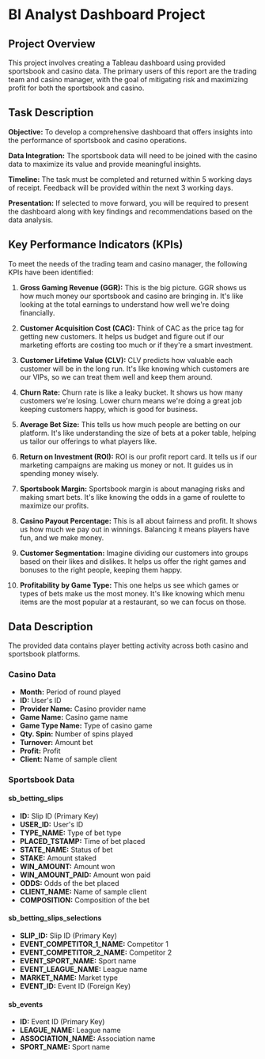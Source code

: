 # BI Analyst Dashboard Project

## Project Overview
This project involves creating a Tableau dashboard using provided sportsbook and casino data. The primary users of this report are the trading team and casino manager, with the goal of mitigating risk and maximizing profit for both the sportsbook and casino.

## Task Description
**Objective:** To develop a comprehensive dashboard that offers insights into the performance of sportsbook and casino operations.

**Data Integration:** The sportsbook data will need to be joined with the casino data to maximize its value and provide meaningful insights.

**Timeline:** The task must be completed and returned within 5 working days of receipt. Feedback will be provided within the next 3 working days.

**Presentation:** If selected to move forward, you will be required to present the dashboard along with key findings and recommendations based on the data analysis.

## Key Performance Indicators (KPIs)
To meet the needs of the trading team and casino manager, the following KPIs have been identified:

1. **Gross Gaming Revenue (GGR):** This is the big picture. GGR shows us how much money our sportsbook and casino are bringing in. It's like looking at the total earnings to understand how well we're doing financially.

2. **Customer Acquisition Cost (CAC):** Think of CAC as the price tag for getting new customers. It helps us budget and figure out if our marketing efforts are costing too much or if they're a smart investment.

3. **Customer Lifetime Value (CLV):** CLV predicts how valuable each customer will be in the long run. It's like knowing which customers are our VIPs, so we can treat them well and keep them around.

4. **Churn Rate:** Churn rate is like a leaky bucket. It shows us how many customers we're losing. Lower churn means we're doing a great job keeping customers happy, which is good for business.

5. **Average Bet Size:** This tells us how much people are betting on our platform. It's like understanding the size of bets at a poker table, helping us tailor our offerings to what players like.

6. **Return on Investment (ROI):** ROI is our profit report card. It tells us if our marketing campaigns are making us money or not. It guides us in spending money wisely.

7. **Sportsbook Margin:** Sportsbook margin is about managing risks and making smart bets. It's like knowing the odds in a game of roulette to maximize our profits.

8. **Casino Payout Percentage:** This is all about fairness and profit. It shows us how much we pay out in winnings. Balancing it means players have fun, and we make money.

9. **Customer Segmentation:** Imagine dividing our customers into groups based on their likes and dislikes. It helps us offer the right games and bonuses to the right people, keeping them happy.

10. **Profitability by Game Type:** This one helps us see which games or types of bets make us the most money. It's like knowing which menu items are the most popular at a restaurant, so we can focus on those.

## Data Description
The provided data contains player betting activity across both casino and sportsbook platforms.

### Casino Data
- **Month:** Period of round played
- **ID:** User's ID
- **Provider Name:** Casino provider name
- **Game Name:** Casino game name
- **Game Type Name:** Type of casino game
- **Qty. Spin:** Number of spins played
- **Turnover:** Amount bet
- **Profit:** Profit
- **Client:** Name of sample client

### Sportsbook Data
#### sb_betting_slips
- **ID:** Slip ID (Primary Key)
- **USER_ID:** User's ID
- **TYPE_NAME:** Type of bet type
- **PLACED_TSTAMP:** Time of bet placed
- **STATE_NAME:** Status of bet
- **STAKE:** Amount staked
- **WIN_AMOUNT:** Amount won
- **WIN_AMOUNT_PAID:** Amount won paid
- **ODDS:** Odds of the bet placed
- **CLIENT_NAME:** Name of sample client
- **COMPOSITION:** Composition of the bet

#### sb_betting_slips_selections
- **SLIP_ID:** Slip ID (Primary Key)
- **EVENT_COMPETITOR_1_NAME:** Competitor 1
- **EVENT_COMPETITOR_2_NAME:** Competitor 2
- **EVENT_SPORT_NAME:** Sport name
- **EVENT_LEAGUE_NAME:** League name
- **MARKET_NAME:** Market type
- **EVENT_ID:** Event ID (Foreign Key)

#### sb_events
- **ID:** Event ID (Primary Key)
- **LEAGUE_NAME:** League name
- **ASSOCIATION_NAME:** Association name
- **SPORT_NAME:** Sport name
